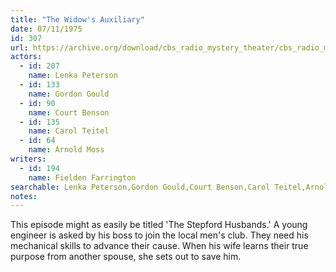 ```yaml
---
title: "The Widow's Auxiliary"
date: 07/11/1975
id: 307
url: https://archive.org/download/cbs_radio_mystery_theater/cbs_radio_mystery_theater-0301-0350.zip/cbs_radio_mystery_theater-0301-0350%2Fcbsrmt_0307_the_widows_auxiliary_poor.mp3
actors:  
  - id: 207
    name: Lenka Peterson  
  - id: 133
    name: Gordon Gould  
  - id: 90
    name: Court Benson  
  - id: 135
    name: Carol Teitel  
  - id: 64
    name: Arnold Moss
writers:  
  - id: 194
    name: Fielden Farrington
searchable: Lenka Peterson,Gordon Gould,Court Benson,Carol Teitel,Arnold Moss Fielden Farrington
notes:  
---
```

This episode might as easily be titled 'The Stepford Husbands.' A young engineer is asked by his boss to join the local men's club. They need his mechanical skills to advance their cause. When his wife learns their true purpose from another spouse, she sets out to save him.